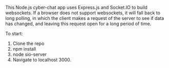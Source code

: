 This Node.js cyber-chat app uses Express.js and Socket.IO to build websockets.  If a browser does not support websockets, it will fall back to long polling, in which the client makes a request of the server to see if data has changed, and leaving this request open for a long period of time. 

To start:
1. Clone the repo
2. npm install
3. node sio-server
4. Navigate to localhost 3000.

